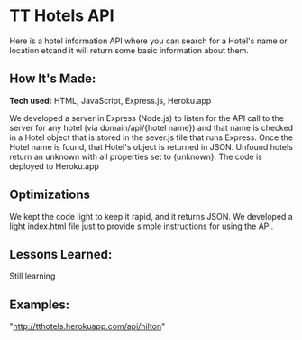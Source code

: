 
# TT Hotels API
Here is a hotel information API where you can search for a Hotel's name or location etcand it will return some basic information about them.

## How It's Made:

**Tech used:** HTML, JavaScript, Express.js, Heroku.app

We developed a server in Express (Node.js) to listen for the API call to the server for any hotel (via domain/api/{hotel name}) and that name is checked in a Hotel object that is stored in the sever.js file that runs Express. Once the Hotel name is found, that Hotel's object is returned in JSON. Unfound hotels return an unknown with all properties set to {unknown}.
The code is deployed to Heroku.app

## Optimizations

We kept the code light to keep it rapid, and it returns JSON. We developed a light index.html file just to provide simple instructions for using the API.

## Lessons Learned:

Still learning

## Examples:

"http://tthotels.herokuapp.com/api/hilton"


